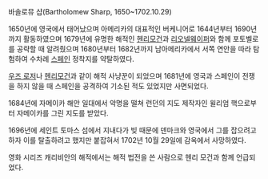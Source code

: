 바솔로뮤 샵(Bartholomew Sharp, 1650~1702.10.29)  

1650년에 영국에서 태어났으며 아메리카의 대표적인 버케니어로 1644년부터 1690년까지 활동하였으며 1679년에 유명한 해적인 [헨리모건](%ED%97%A8%EB%A6%AC%20%EB%AA%A8%EA%B1%B4.md)과 [리오넬웨이퍼](%EB%A6%AC%EC%98%A4%EB%84%AC%20%EC%9B%A8%EC%9D%B4%ED%8D%BC.md)와 함께
포토벨로를 공략할 때 알려줬으며 1680년부터 1682년까지 남아메리카에서 서쪽 연안을 따라 탐험하여 수차례
[스페인](%EC%8A%A4%ED%8E%98%EC%9D%B8.md) 정착지를 약탈하였다.

[우즈 로저](%EC%9A%B0%EC%A6%88%20%EB%A1%9C%EC%A0%80.md)나 [헨리모건](%ED%97%A8%EB%A6%AC%20%EB%AA%A8%EA%B1%B4.md)과 같이 해적 사냥꾼이 되었으며 1681년에 영국과
스페인이 전쟁을 하지 않을 때 스페인을 공격하여 기소된 적도 있었지만 사면되었다.

1684년에 자메이카 해안 일대에서 악명을 떨쳐 런던의 지도 제작자인 윌리엄 핵으로부터 자메이카를 그린 지도를 받았다.  

1696년에 세인트 토마스 섬에서 지내다가 빚 때문에 덴마크와 영국에서 그를 잡으려고 하자 이를 탈출하려고 했지만 붙잡혀서 1702년 10월
29일에 감옥에서 사망하였다.  

영화 시리즈 캐리비안의 해적에서는 해적 법전을 쓴 사람으로 헨리 모건과 함께 언급되었다.  

